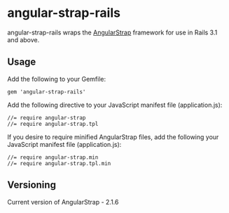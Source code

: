 # angular-strap-rails

angular-strap-rails wraps the [AngularStrap](http://mgcrea.github.io/angular-strap/) framework for use in Rails 3.1 and above.

## Usage

Add the following to your Gemfile:

    gem 'angular-strap-rails'

Add the following directive to your JavaScript manifest file (application.js):

    //= require angular-strap
    //= require angular-strap.tpl

If you desire to require minified AngularStrap files, add the following your JavaScript manifest file (application.js):

    //= require angular-strap.min
    //= require angular-strap.tpl.min

## Versioning

Current version of AngularStrap - 2.1.6
